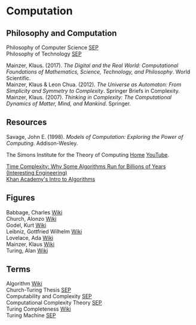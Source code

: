 # Computation



## Philosophy and Computation

Philosophy of Computer Science [SEP](https://plato.stanford.edu/entries/computer-science/)<br>
Philosophy of Technology [SEP](https://plato.stanford.edu/entries/technology/)<br>

Mainzer, Klaus. (2017). _The Digital and the Real World: Computational Foundations of Mathematics, Science, Technology, and Philosophy_. World Scientific.<br>
Mainzer, Klaus & Leon Chua. (2012). _The Universe as Automaton: From Simplicity and Symmetry to Complexity_. Springer Briefs in Complexity.<br>
Mainzer, Klaus. (2007). _Thinking in Complexity: The Computational Dynamics of Matter, Mind, and Mankind_. Springer.<br>



## Resources

Savage, John E. (1998). _Models of Computation: Exploring the Power of Computing_. Addison-Wesley.<br>

The Simons Institute for the Theory of Computing [Home](https://simons.berkeley.edu) [YouTube](https://www.youtube.com/user/SimonsInstitute).<br>

[Time Complexity: Why Some Algorithms Run for Billions of Years (Interesting Engineering)](https://interestingengineering.com/time-complexity-why-some-algorithms-run-for-billions-of-years)<br>
[Khan Academy's Intro to Algorithms](https://www.khanacademy.org/computing/computer-science/algorithms)<br>



## Figures

Babbage, Charles [Wiki](https://en.wikipedia.org/wiki/Charles_Babbage)<br>
Church, Alonzo [Wiki](https://en.wikipedia.org/wiki/Alonzo_Church)<br>
Godel, Kurt [Wiki](https://en.wikipedia.org/wiki/Kurt_Gödel)<br>
Leibniz, Gottfried Wilhelm [Wiki](https://en.wikipedia.org/wiki/Gottfried_Wilhelm_Leibniz)<br>
Lovelace, Ada [Wiki](https://en.wikipedia.org/wiki/Ada_Lovelace)<br>
Mainzer, Klaus [Wiki](https://en.wikipedia.org/wiki/Klaus_Mainzer)<br>
Turing, Alan [Wiki](https://en.wikipedia.org/wiki/Alan_Turing)<br>



## Terms

Algorithm [Wiki](https://en.wikipedia.org/wiki/Algorithm)<br>
Church-Turing Thesis [SEP](https://plato.stanford.edu/entries/church-turing/)<br>
Computability and Complexity [SEP](https://plato.stanford.edu/entries/computability/)<br>
Computational Complexity Theory [SEP](https://plato.stanford.edu/entries/computational-complexity/)<br>
Turing Completeness [Wiki](https://en.wikipedia.org/wiki/Turing_completeness)<br>
Turing Machine [SEP](https://plato.stanford.edu/entries/turing-machine/)<br>
